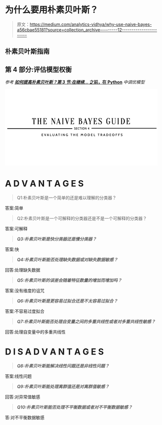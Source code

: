 # 为什么要用朴素贝叶斯？

> 原文：<https://medium.com/analytics-vidhya/why-use-naive-bayes-a56cbae55181?source=collection_archive---------12----------------------->

## 朴素贝叶斯指南

## 第 4 部分:评估模型权衡

*参考* [***如何提高朴素贝叶斯？第 3 节:在继续…* 之前，在 Python**](https://kopaljain95.medium.com/how-to-improve-naive-bayes-9fa698e14cba) *中调优模型*

![](img/af762b21524220a09c7e55ae519fa742.png)

# A D V A N T A G E S

> Q1:朴素贝叶斯是一个简单的还是难以理解的分类器？

答案:简单

> Q2:朴素贝叶斯是一个可解释的分类器还是不是一个可解释的分类器？

答案:可解释

> ***Q3:朴素贝叶斯是快分类器还是慢分类器？***

答案:快

> ***Q4:朴素贝叶斯能否处理缺失数据或对缺失数据敏感？***

回答:处理缺失数据

> ***Q5:朴素贝叶斯的误差会随着特征数量的增加而增加吗？***

答案:没有维度的诅咒

> ***Q6:朴素贝叶斯是更容易过拟合还是不太容易过拟合？***

答案:不容易过度拟合

> ***Q7:朴素贝叶斯能否处理自变量之间的多重共线性或者对多重共线性敏感？***

回答:处理自变量中的多重共线性

# D I S A D V A N T A G E S

> ***Q8:朴素贝叶斯能解决线性问题还是非线性问题？***

答案:线性问题

> ***Q9:朴素贝叶斯能处理离群值还是对离群值敏感？***

回答:对异常值敏感

> ***Q10:朴素贝叶斯能否处理不平衡数据或者对不平衡数据敏感？***

答:对不平衡数据敏感